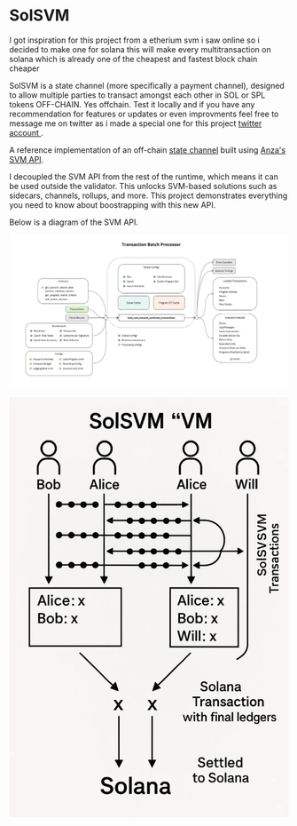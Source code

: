 # SolSVM

I got inspiration for this project from a etherium svm i saw online so i decided to make one for solana this will make every multitransaction on solana which is already one of the cheapest and fastest block chain cheaper

SolSVM is a state channel (more specifically a payment channel), designed to
allow multiple parties to transact amongst each other in SOL or SPL tokens
OFF-CHAIN. Yes offchain. Test it locally and if you have any recommendation for features or updates or even improvments feel free to message me on twitter as  i made a special one for this project      [twitter account ](https://x.com/SolanaSVMPay).

A reference implementation of an off-chain [state channel](https://ethereum.org/en/developers/docs/scaling/state-channels/)
built using [Anza's SVM API](https://www.anza.xyz/blog/anzas-new-svm-api).

I decoupled the SVM API from the rest of the
runtime, which means it can be used outside the validator. This unlocks
SVM-based solutions such as sidecars, channels, rollups, and more. This project
demonstrates everything you need to know about boostrapping with this new API.


Below is a diagram of the SVM API.

![API](./doc/svm_api.jpg)

![SolSVM Diagram](./doc/solsvm.webp)
